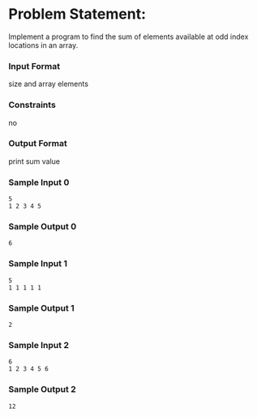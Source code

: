# Problem Statement:

Implement a program to find the sum of elements available at odd index locations in an array.

### Input Format

size and array elements

### Constraints

no

### Output Format

print sum value

### Sample Input 0
```
5
1 2 3 4 5
```
### Sample Output 0
```
6
```
### Sample Input 1
```
5
1 1 1 1 1
```
### Sample Output 1
```
2
```
### Sample Input 2
```
6
1 2 3 4 5 6
```
### Sample Output 2
```
12
```
